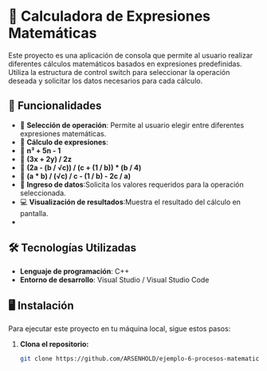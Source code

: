 # 🏧 Calculadora de Expresiones Matemáticas

Este proyecto es una aplicación de consola que permite al usuario realizar diferentes cálculos matemáticos basados en expresiones predefinidas. Utiliza la estructura de control switch para seleccionar la operación deseada y solicitar los datos necesarios para cada cálculo. 

## 🚀 Funcionalidades  

- 📝 **Selección de operación**: Permite al usuario elegir entre diferentes expresiones matemáticas.  
- 🔢 **Cálculo de expresiones**: 
- 📌 **n³ + 5n - 1**
- 📌 **(3x + 2y) / 2z**
- 📌 **(2a - (b / √c)) / (c + (1 / b)) * (b / 4)**
- 📌 **(a * b) / (√c) / c - (1 / b) - 2c / a)**
- 📄 **Ingreso de datos**:Solicita los valores requeridos para la operación seleccionada.
- 💻 **Visualización de resultados**:Muestra el resultado del cálculo en pantalla.
- 

## 🛠 Tecnologías Utilizadas  

- **Lenguaje de programación**: C++  
- **Entorno de desarrollo**: Visual Studio / Visual Studio Code  

## 🖥 Instalación  

Para ejecutar este proyecto en tu máquina local, sigue estos pasos:  

1. **Clona el repositorio:**  
   ```bash
   git clone https://github.com/ARSENHOLD/ejemplo-6-procesos-matematicos
